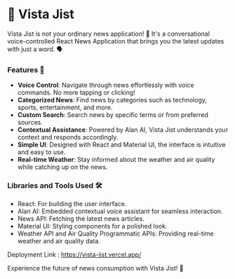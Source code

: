 # 📰 Vista Jist

Vista Jist is not your ordinary news application! 🚀 It's a conversational voice-controlled React News Application that brings you the latest updates with just a word. 🗣️ 

### Features 🌟
- **Voice Control**: Navigate through news effortlessly with voice commands. No more tapping or clicking!
- **Categorized News**: Find news by categories such as technology, sports, entertainment, and more.
- **Custom Search**: Search news by specific terms or from preferred sources.
- **Contextual Assistance**: Powered by Alan AI, Vista Jist understands your context and responds accordingly.
- **Simple UI**: Designed with React and Material UI, the interface is intuitive and easy to use.
- **Real-time Weather**: Stay informed about the weather and air quality while catching up on the news.

### Libraries and Tools Used 🛠️
- React: For building the user interface.
- Alan AI: Embedded contextual voice assistant for seamless interaction.
- News API: Fetching the latest news articles.
- Material UI: Styling components for a polished look.
- Weather API and Air Quality Programmatic APIs: Providing real-time weather and air quality data.

<!--### Demo Video 📹
[Watch Demo Video](Demo.mp4)-->
Deployment Link : https://vista-jist.vercel.app/

Experience the future of news consumption with Vista Jist! 🎉

